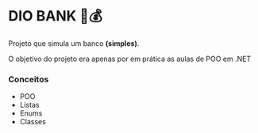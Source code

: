 # DIO BANK :bank::moneybag:

Projeto que simula um banco **(simples)**.



O objetivo do projeto era apenas por em prática as aulas de POO em .NET



### Conceitos ###

- POO
- Listas
- Enums
- Classes